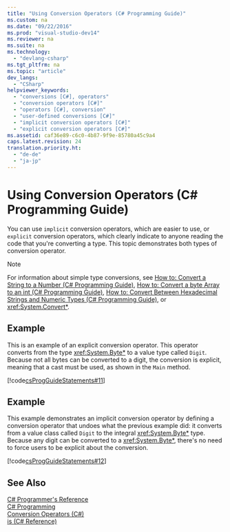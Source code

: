 ```yaml
---
title: "Using Conversion Operators (C# Programming Guide)"
ms.custom: na
ms.date: "09/22/2016"
ms.prod: "visual-studio-dev14"
ms.reviewer: na
ms.suite: na
ms.technology: 
  - "devlang-csharp"
ms.tgt_pltfrm: na
ms.topic: "article"
dev_langs: 
  - "CSharp"
helpviewer_keywords: 
  - "conversions [C#], operators"
  - "conversion operators [C#]"
  - "operators [C#], conversion"
  - "user-defined conversions [C#]"
  - "implicit conversion operators [C#]"
  - "explicit conversion operators [C#]"
ms.assetid: caf36e89-c6c0-4b87-9f9e-85780a45c9a4
caps.latest.revision: 24
translation.priority.ht: 
  - "de-de"
  - "ja-jp"
---
```

# Using Conversion Operators (C# Programming Guide)
You can use `implicit` conversion operators, which are easier to use, or `explicit` conversion operators, which clearly indicate to anyone reading the code that you're converting a type. This topic demonstrates both types of conversion operator.  
  
> [!NOTE]
>  For information about simple type conversions, see [How to: Convert a String to a Number (C# Programming Guide)](../vs140/how-to--convert-a-string-to-a-number--csharp-programming-guide-.md), [How to: Convert a byte Array to an int (C# Programming Guide)](../vs140/how-to--convert-a-byte-array-to-an-int--csharp-programming-guide-.md), [How to: Convert Between Hexadecimal Strings and Numeric Types (C# Programming Guide)](../vs140/how-to--convert-between-hexadecimal-strings-and-numeric-types--csharp-programming-guide-.md), or <xref:System.Convert*>.  
  
## Example  
 This is an example of an explicit conversion operator. This operator converts from the type <xref:System.Byte*> to a value type called `Digit`. Because not all bytes can be converted to a digit, the conversion is explicit, meaning that a cast must be used, as shown in the `Main` method.  
  
 [!code[csProgGuideStatements#11](../vs140/codesnippet/CSharp/using-conversion-operators--csharp-programming-guide-_1.cs)]  
  
## Example  
 This example demonstrates an implicit conversion operator by defining a conversion operator that undoes what the previous example did: it converts from a value class called `Digit` to the integral <xref:System.Byte*> type. Because any digit can be converted to a <xref:System.Byte*>, there's no need to force users to be explicit about the conversion.  
  
 [!code[csProgGuideStatements#12](../vs140/codesnippet/CSharp/using-conversion-operators--csharp-programming-guide-_2.cs)]  
  
## See Also  
 [C# Programmer's Reference](../vs140/csharp-reference.md)   
 [C# Programming](../vs140/csharp-programming-guide.md)   
 [Conversion Operators (C#)](../vs140/conversion-operators--csharp-programming-guide-.md)   
 [is (C# Reference)](../vs140/is--csharp-reference-.md)